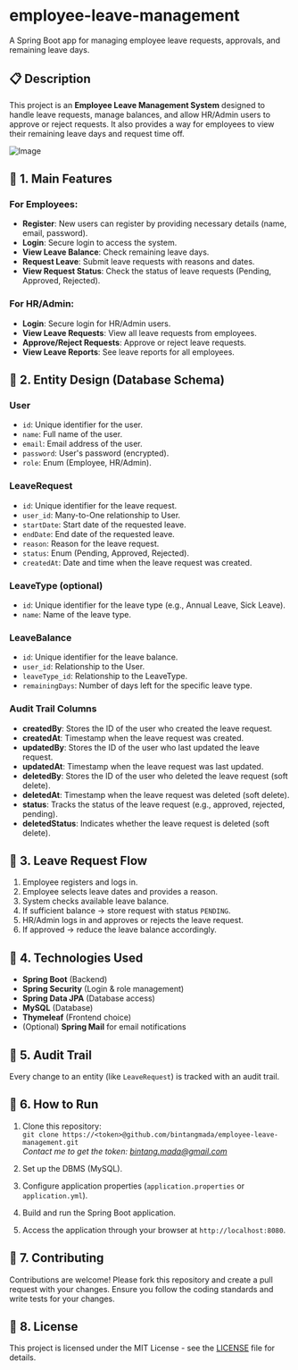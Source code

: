 # employee-leave-management
A Spring Boot app for managing employee leave requests, approvals, and remaining leave days.

## 📋 Description
This project is an **Employee Leave Management System** designed to handle leave requests, manage balances, and allow HR/Admin users to approve or reject requests. It also provides a way for employees to view their remaining leave days and request time off.

![Image](https://github.com/user-attachments/assets/491639b5-6c37-478d-9d15-9008c8bdd6d3)

## 🧠 1. Main Features

### For Employees:
- **Register**: New users can register by providing necessary details (name, email, password).
- **Login**: Secure login to access the system.
- **View Leave Balance**: Check remaining leave days.
- **Request Leave**: Submit leave requests with reasons and dates.
- **View Request Status**: Check the status of leave requests (Pending, Approved, Rejected).

### For HR/Admin:
- **Login**: Secure login for HR/Admin users.
- **View Leave Requests**: View all leave requests from employees.
- **Approve/Reject Requests**: Approve or reject leave requests.
- **View Leave Reports**: See leave reports for all employees.

## 🧱 2. Entity Design (Database Schema)

### **User**
- `id`: Unique identifier for the user.
- `name`: Full name of the user.
- `email`: Email address of the user.
- `password`: User's password (encrypted).
- `role`: Enum (Employee, HR/Admin).

### **LeaveRequest**
- `id`: Unique identifier for the leave request.
- `user_id`: Many-to-One relationship to User.
- `startDate`: Start date of the requested leave.
- `endDate`: End date of the requested leave.
- `reason`: Reason for the leave request.
- `status`: Enum (Pending, Approved, Rejected).
- `createdAt`: Date and time when the leave request was created.

### **LeaveType (optional)**
- `id`: Unique identifier for the leave type (e.g., Annual Leave, Sick Leave).
- `name`: Name of the leave type.

### **LeaveBalance**
- `id`: Unique identifier for the leave balance.
- `user_id`: Relationship to the User.
- `leaveType_id`: Relationship to the LeaveType.
- `remainingDays`: Number of days left for the specific leave type.

### **Audit Trail Columns**
- **createdBy**: Stores the ID of the user who created the leave request.
- **createdAt**: Timestamp when the leave request was created.
- **updatedBy**: Stores the ID of the user who last updated the leave request.
- **updatedAt**: Timestamp when the leave request was last updated.
- **deletedBy**: Stores the ID of the user who deleted the leave request (soft delete).
- **deletedAt**: Timestamp when the leave request was deleted (soft delete).
- **status**: Tracks the status of the leave request (e.g., approved, rejected, pending).
- **deletedStatus**: Indicates whether the leave request is deleted (soft delete).

## 🧭 3. Leave Request Flow
1. Employee registers and logs in.
2. Employee selects leave dates and provides a reason.
3. System checks available leave balance.
4. If sufficient balance → store request with status `PENDING`.
5. HR/Admin logs in and approves or rejects the leave request.
6. If approved → reduce the leave balance accordingly.

## 🧰 4. Technologies Used
- **Spring Boot** (Backend)
- **Spring Security** (Login & role management)
- **Spring Data JPA** (Database access)
- **MySQL** (Database)
- **Thymeleaf** (Frontend choice)
- (Optional) **Spring Mail** for email notifications

## 🧾 5. Audit Trail
Every change to an entity (like `LeaveRequest`) is tracked with an audit trail.

## 🎯 6. How to Run

1. Clone this repository:  
   `git clone https://<token>@github.com/bintangmada/employee-leave-management.git`  
   *Contact me to get the token: bintang.mada@gmail.com*
   
2. Set up the DBMS (MySQL).
3. Configure application properties (`application.properties` or `application.yml`).
4. Build and run the Spring Boot application.
5. Access the application through your browser at `http://localhost:8080`.

## 🤝 7. Contributing

Contributions are welcome! Please fork this repository and create a pull request with your changes. Ensure you follow the coding standards and write tests for your changes.

## 📜 8. License

This project is licensed under the MIT License - see the [LICENSE](LICENSE) file for details.
